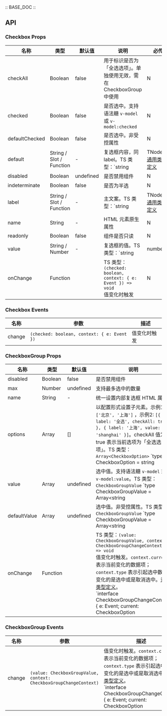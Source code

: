 :: BASE_DOC ::

## API
### Checkbox Props

名称 | 类型 | 默认值 | 说明 | 必传
-- | -- | -- | -- | --
checkAll | Boolean | false | 用于标识是否为「全选选项」。单独使用无效，需在 CheckboxGroup 中使用 | N
checked | Boolean | false | 是否选中。支持语法糖 `v-model` 或 `v-model:checked` | N
defaultChecked | Boolean | false | 是否选中。非受控属性 | N
default | String / Slot / Function | - | 复选框内容，同 label。TS 类型：`string | TNode`。[通用类型定义](https://github.com/Tencent/tdesign-vue-next/blob/develop/src/common.ts) | N
disabled | Boolean | undefined | 是否禁用组件 | N
indeterminate | Boolean | false | 是否为半选 | N
label | String / Slot / Function | - | 主文案。TS 类型：`string | TNode`。[通用类型定义](https://github.com/Tencent/tdesign-vue-next/blob/develop/src/common.ts) | N
name | String | - | HTML 元素原生属性 | N
readonly | Boolean | false | 组件是否只读 | N
value | String / Number | - | 复选框的值。TS 类型：`string | number` | N
onChange | Function |  | TS 类型：`(checked: boolean, context: { e: Event }) => void`<br/>值变化时触发 | N

### Checkbox Events

名称 | 参数 | 描述
-- | -- | --
change | `(checked: boolean, context: { e: Event })` | 值变化时触发

### CheckboxGroup Props

名称 | 类型 | 默认值 | 说明 | 必传
-- | -- | -- | -- | --
disabled | Boolean | false | 是否禁用组件 | N
max | Number | undefined | 支持最多选中的数量 | N
name | String | - | 统一设置内部复选框 HTML 属性 | N
options | Array | [] | 以配置形式设置子元素。示例1：`['北京', '上海']` ，示例2: `[{ label: '全选', checkAll: true }, { label: '上海', value: 'shanghai' }]`。checkAll 值为 true 表示当前选项为「全选选项」。TS 类型：`Array<CheckboxOption>` `type CheckboxOption = string | number | CheckboxOptionObj` `interface CheckboxOptionObj { label?: string | TNode; value?: string | number; disabled?: boolean; name?: string; checkAll?: true }`。[通用类型定义](https://github.com/Tencent/tdesign-vue-next/blob/develop/src/common.ts)。[详细类型定义](https://github.com/Tencent/tdesign-vue-next/tree/develop/src/checkbox/type.ts) | N
value | Array | undefined | 选中值。支持语法糖 `v-model` 或 `v-model:value`。TS 类型：`CheckboxGroupValue` `type CheckboxGroupValue = Array<string | number>`。[详细类型定义](https://github.com/Tencent/tdesign-vue-next/tree/develop/src/checkbox/type.ts) | N
defaultValue | Array | undefined | 选中值。非受控属性。TS 类型：`CheckboxGroupValue` `type CheckboxGroupValue = Array<string | number>`。[详细类型定义](https://github.com/Tencent/tdesign-vue-next/tree/develop/src/checkbox/type.ts) | N
onChange | Function |  | TS 类型：`(value: CheckboxGroupValue, context: CheckboxGroupChangeContext) => void`<br/>值变化时触发。`context.current` 表示当前变化的数据项；`context.type` 表示引起选中数据变化的是选中或是取消选中。[详细类型定义](https://github.com/Tencent/tdesign-vue-next/tree/develop/src/checkbox/type.ts)。<br/>`interface CheckboxGroupChangeContext { e: Event; current: CheckboxOption | TdCheckboxProps; type: 'check' | 'uncheck' }`<br/> | N

### CheckboxGroup Events

名称 | 参数 | 描述
-- | -- | --
change | `(value: CheckboxGroupValue, context: CheckboxGroupChangeContext)` | 值变化时触发。`context.current` 表示当前变化的数据项；`context.type` 表示引起选中数据变化的是选中或是取消选中。[详细类型定义](https://github.com/Tencent/tdesign-vue-next/tree/develop/src/checkbox/type.ts)。<br/>`interface CheckboxGroupChangeContext { e: Event; current: CheckboxOption | TdCheckboxProps; type: 'check' | 'uncheck' }`<br/>
